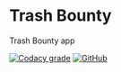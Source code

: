 # Trash Bounty
Trash Bounty app

[![Codacy grade](https://img.shields.io/codacy/grade/98c9b5faf5574493baffeb0f3bd4c1a7?style=for-the-badge)](https://app.codacy.com/gh/Elevations/trash-bounty/dashboard)
[![GitHub](https://img.shields.io/github/license/elevations/trash-bounty?style=for-the-badge)](https://github.com/Elevations/trash-bounty/blob/master/LICENSE)
